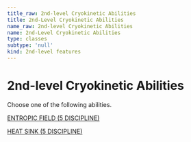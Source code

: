 ```yaml
---
title_raw: 2nd-level Cryokinetic Abilities
title: 2nd-Level Cryokinetic Abilities
name_raw: 2nd-level Cryokinetic Abilities
name: 2nd-Level Cryokinetic Abilities
type: classes
subtype: 'null'
kind: 2nd-level features
---
```


# 2nd-level Cryokinetic Abilities

Choose one of the following abilities.

[ENTROPIC FIELD (5 DISCIPLINE)](./Entropic%20Field.md)

[HEAT SINK (5 DISCIPLINE)](./Heat%20Sink.md)
